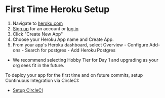 # First Time Heroku Setup

1. Navigate to [heroku.com](https://www.heroku.com)
1. [Sign up](https://signup.heroku.com/) for an account or [log in](https://id.heroku.com/)
1. Click "Create New App"
1. Choose your Heroku App name and Create App.
1. From your app's Heroku dashboard, select Overview - Configure Add-ons - Search for postgres - Add Heroku Postgres
  - We recommend selecting Hobby Tier for Day 1 and upgrading as your org sees fit in the future.

To deploy your app for the first time and on future commits, setup Continuous Integration via CircleCI:
- [Setup CircleCI](README_AdminCISetup.md)
